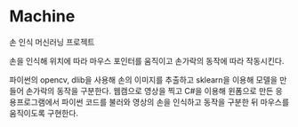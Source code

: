 # Machine
 
손 인식 머신러닝 프로젝트

손을 인식해 위치에 따라 마우스 포인터를 움직이고
손가락의 동작에 따라 작동시킨다.

파이썬의 opencv, dlib을 사용해 손의 이미지를 추출하고
sklearn을 이용해 모델을 만들어 손가락의 동작을 구분한다.
웹캠으로 영상을 찍고 
C#을 이용해 윈폼으로 만든 응용프로그램에서 파이썬 코드를 불러와
영상의 손을 인식하고 동작을 구분한 뒤
마우스를 움직이도록 구현한다.